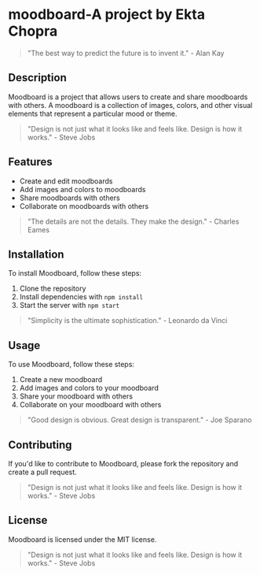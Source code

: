 # moodboard-A project by Ekta Chopra

> "The best way to predict the future is to invent it." - Alan Kay

## Description

Moodboard is a project that allows users to create and share moodboards with others. A moodboard is a collection of images, colors, and other visual elements that represent a particular mood or theme.

> "Design is not just what it looks like and feels like. Design is how it works." - Steve Jobs

## Features

- Create and edit moodboards
- Add images and colors to moodboards
- Share moodboards with others
- Collaborate on moodboards with others

> "The details are not the details. They make the design." - Charles Eames

## Installation

To install Moodboard, follow these steps:

1. Clone the repository
2. Install dependencies with `npm install`
3. Start the server with `npm start`

> "Simplicity is the ultimate sophistication." - Leonardo da Vinci

## Usage

To use Moodboard, follow these steps:

1. Create a new moodboard
2. Add images and colors to your moodboard
3. Share your moodboard with others
4. Collaborate on your moodboard with others

> "Good design is obvious. Great design is transparent." - Joe Sparano

## Contributing

If you'd like to contribute to Moodboard, please fork the repository and create a pull request.

> "Design is not just what it looks like and feels like. Design is how it works." - Steve Jobs

## License

Moodboard is licensed under the MIT license.

> "Design is not just what it looks like and feels like. Design is how it works." - Steve Jobs
